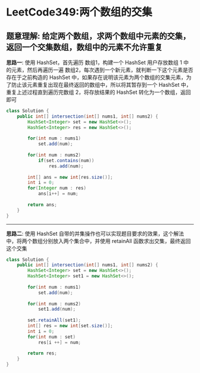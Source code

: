 # LeetCode349:两个数组的交集

## 题意理解: 给定两个数组，求两个数组中元素的交集，返回一个交集数组，数组中的元素不允许重复

**思路一**: 使用 HashSet，首先遍历 数组1，构建一个 HashSet 用户存放数组 1 中的元素，然后再遍历一遍 数组2，每次遇到一个新元素，就判断一下这个元素是否存在于之前构造的 HashSet 中，如果存在说明该元素为两个数组的交集元素，为了防止该元素重复出现在最终返回的数组中，所以将其暂存到一个 HashSet 中，重复上述过程直到遍历完数组 2，将存放结果的 HashSet 转化为一个数组，返回即可

```java
class Solution {
    public int[] intersection(int[] nums1, int[] nums2) {
        HashSet<Integer> set = new HashSet<>();
        HashSet<Integer> res = new HashSet<>();        
        
        for(int num : nums1)
            set.add(num);
        
        for(int num : nums2)
            if(set.contains(num))
                res.add(num);
        
        int[] ans = new int[res.size()];
        int i = 0;
        for(Integer num : res)
            ans[i++] = num;   
        
        return ans;
    }
}
```

---

**思路二**: 使用 HashSet 自带的并集操作也可以实现题目要求的效果，这个解法中，将两个数组分别放入两个集合中，并使用 retainAll 函数求出交集，最终返回这个交集

```java
class Solution {
    public int[] intersection(int[] nums1, int[] nums2) {
        HashSet<Integer> set = new HashSet<>();
        HashSet<Integer> set1 = new HashSet<>();        
        
        for(int num : nums1)
            set.add(num);
        
        for(int num : nums2)
            set1.add(num);
        
        set.retainAll(set1);
        int[] res = new int[set.size()];
        int i = 0;
        for(int num : set)
            res[i ++] = num;
        
        return res;
    }
}
```